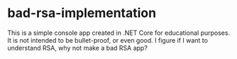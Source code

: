 # bad-rsa-implementation
This is a simple console app created in .NET Core for educational purposes. It is not intended to be bullet-proof, or even good. I figure if I want to understand RSA, why not make a bad RSA app?
